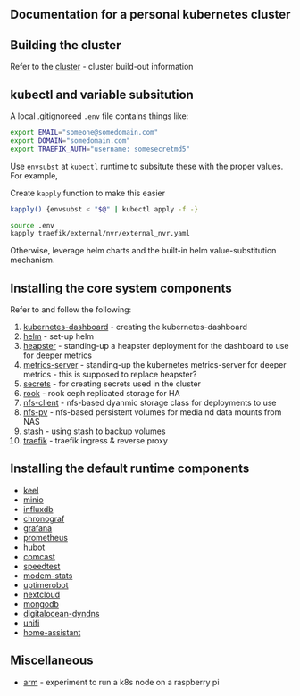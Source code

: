 ## Documentation for a personal kubernetes cluster

## Building the cluster
Refer to the [cluster](cluster/) - cluster build-out information

## kubectl and variable subsitution
A local .gitignoreed `.env` file contains things like:

```bash
export EMAIL="someone@somedomain.com"
export DOMAIN="somedomain.com"
export TRAEFIK_AUTH="username: somesecretmd5"
```

Use `envsubst` at `kubectl` runtime to subsitute these with the proper values.  For example,

Create `kapply` function to make this easier

```bash
kapply() {envsubst < "$@" | kubectl apply -f -}
```

```bash
source .env
kapply traefik/external/nvr/external_nvr.yaml
```

Otherwise, leverage helm charts and the built-in helm value-substitution mechanism.

## Installing the core system components
Refer to and follow the following:

1. [kubernetes-dashboard](kubernetes-dashboard/) - creating the kubernetes-dashboard
1. [helm](helm/) - set-up helm
1. [heapster](heapster/) - standing-up a heapster deployment for the dashboard to use for deeper metrics
1. [metrics-server](metrics-server/) - standing-up the kubernetes metrics-server for deeper metrics - this is supposed to replace heapster?
1. [secrets](secrets/) - for creating secrets used in the cluster
1. [rook](storage/rook/) - rook ceph replicated storage for HA
1. [nfs-client](storage/nfs-client/) - nfs-based dyanmic storage class for deployments to use
1. [nfs-pv](storage/nfs-pv/) - nfs-based persistent volumes for media nd data mounts from NAS
1. [stash](storage/stash/) - using stash to backup volumes
1. [traefik](traefik/) - traefik ingress & reverse proxy

## Installing the default runtime components

* [keel](/deployments/keel)
* [minio](/deployments/minio)
* [influxdb](/deployments/influxdb)
* [chronograf](/deployments/chronograf)
* [grafana](/deployments/grafana)
* [prometheus](/deployments/prometheus)
* [hubot](/deployments/hubot)
* [comcast](/deployments/comcast)
* [speedtest](/deployments/speedtest)
* [modem-stats](/deployments/modem-stats)
* [uptimerobot](/deployments/uptimerobot)
* [nextcloud](/deployments/nextcloud)
* [mongodb](/deployments/mongodb)
* [digitalocean-dyndns](/deployments/digitalocean-dyndns)
* [unifi](/deployments/unifi)
* [home-assistant](/deployments/home-assistant)

## Miscellaneous

* [arm](arm/) - experiment to run a k8s node on a raspberry pi
